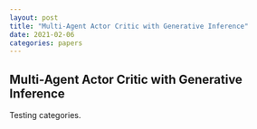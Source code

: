 ```yaml
---
layout: post
title: "Multi-Agent Actor Critic with Generative Inference"
date: 2021-02-06
categories: papers
---
```


## Multi-Agent Actor Critic with Generative Inference

Testing categories. 
